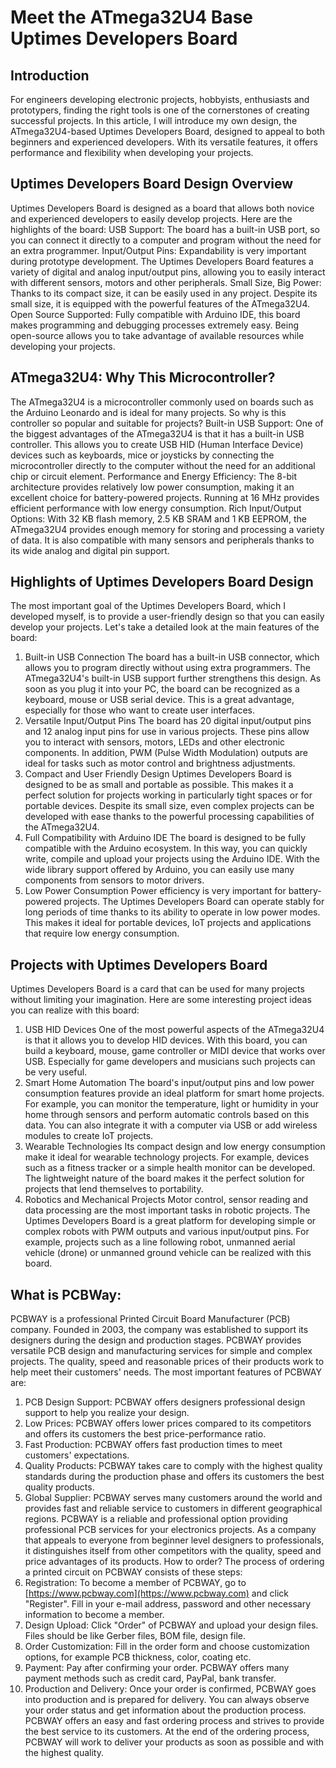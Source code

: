 # Meet the ATmega32U4 Base Uptimes Developers Board
## Introduction

For engineers developing electronic projects, hobbyists, enthusiasts and prototypers, finding the right tools is one of the cornerstones of creating successful projects. In this article, I will introduce my own design, the ATmega32U4-based Uptimes Developers Board, designed to appeal to both beginners and experienced developers. With its versatile features, it offers performance and flexibility when developing your projects.

## Uptimes Developers Board Design Overview
Uptimes Developers Board is designed as a board that allows both novice and experienced developers to easily develop projects. Here are the highlights of the board:
USB Support: The board has a built-in USB port, so you can connect it directly to a computer and program without the need for an extra programmer.
Input/Output Pins: Expandability is very important during prototype development. The Uptimes Developers Board features a variety of digital and analog input/output pins, allowing you to easily interact with different sensors, motors and other peripherals.
Small Size, Big Power: Thanks to its compact size, it can be easily used in any project. Despite its small size, it is equipped with the powerful features of the ATmega32U4.
Open Source Supported: Fully compatible with Arduino IDE, this board makes programming and debugging processes extremely easy. Being open-source allows you to take advantage of available resources while developing your projects.

## ATmega32U4: Why This Microcontroller?
The ATmega32U4 is a microcontroller commonly used on boards such as the Arduino Leonardo and is ideal for many projects. So why is this controller so popular and suitable for projects?
Built-in USB Support: One of the biggest advantages of the ATmega32U4 is that it has a built-in USB controller. This allows you to create USB HID (Human Interface Device) devices such as keyboards, mice or joysticks by connecting the microcontroller directly to the computer without the need for an additional chip or circuit element.
Performance and Energy Efficiency: The 8-bit architecture provides relatively low power consumption, making it an excellent choice for battery-powered projects. Running at 16 MHz provides efficient performance with low energy consumption.
Rich Input/Output Options: With 32 KB flash memory, 2.5 KB SRAM and 1 KB EEPROM, the ATmega32U4 provides enough memory for storing and processing a variety of data. It is also compatible with many sensors and peripherals thanks to its wide analog and digital pin support.

## Highlights of Uptimes Developers Board Design
The most important goal of the Uptimes Developers Board, which I developed myself, is to provide a user-friendly design so that you can easily develop your projects. Let's take a detailed look at the main features of the board:
1. Built-in USB Connection
The board has a built-in USB connector, which allows you to program directly without using extra programmers. The ATmega32U4's built-in USB support further strengthens this design. As soon as you plug it into your PC, the board can be recognized as a keyboard, mouse or USB serial device. This is a great advantage, especially for those who want to create user interfaces.
2. Versatile Input/Output Pins
The board has 20 digital input/output pins and 12 analog input pins for use in various projects. These pins allow you to interact with sensors, motors, LEDs and other electronic components. In addition, PWM (Pulse Width Modulation) outputs are ideal for tasks such as motor control and brightness adjustments.
3. Compact and User Friendly Design
Uptimes Developers Board is designed to be as small and portable as possible. This makes it a perfect solution for projects working in particularly tight spaces or for portable devices. Despite its small size, even complex projects can be developed with ease thanks to the powerful processing capabilities of the ATmega32U4.
4. Full Compatibility with Arduino IDE
The board is designed to be fully compatible with the Arduino ecosystem. In this way, you can quickly write, compile and upload your projects using the Arduino IDE. With the wide library support offered by Arduino, you can easily use many components from sensors to motor drivers.
5. Low Power Consumption
Power efficiency is very important for battery-powered projects. The Uptimes Developers Board can operate stably for long periods of time thanks to its ability to operate in low power modes. This makes it ideal for portable devices, IoT projects and applications that require low energy consumption.

## Projects with Uptimes Developers Board
Uptimes Developers Board is a card that can be used for many projects without limiting your imagination. Here are some interesting project ideas you can realize with this board:
1. USB HID Devices
One of the most powerful aspects of the ATmega32U4 is that it allows you to develop HID devices. With this board, you can build a keyboard, mouse, game controller or MIDI device that works over USB. Especially for game developers and musicians such projects can be very useful.
2. Smart Home Automation
The board's input/output pins and low power consumption features provide an ideal platform for smart home projects. For example, you can monitor the temperature, light or humidity in your home through sensors and perform automatic controls based on this data. You can also integrate it with a computer via USB or add wireless modules to create IoT projects.
3. Wearable Technologies
Its compact design and low energy consumption make it ideal for wearable technology projects. For example, devices such as a fitness tracker or a simple health monitor can be developed. The lightweight nature of the board makes it the perfect solution for projects that lend themselves to portability.
4. Robotics and Mechanical Projects
Motor control, sensor reading and data processing are the most important tasks in robotic projects. The Uptimes Developers Board is a great platform for developing simple or complex robots with PWM outputs and various input/output pins. For example, projects such as a line following robot, unmanned aerial vehicle (drone) or unmanned ground vehicle can be realized with this board.

## What is PCBWay:
PCBWAY is a professional Printed Circuit Board Manufacturer (PCB) company. Founded in 2003, the company was established to support its designers during the design and production stages.
PCBWAY provides versatile PCB design and manufacturing services for simple and complex projects. The quality, speed and reasonable prices of their products work to help meet their customers' needs.
The most important features of PCBWAY are:
1. PCB Design Support: PCBWAY offers designers professional design support to help you realize your design.
2. Low Prices: PCBWAY offers lower prices compared to its competitors and offers its customers the best price-performance ratio.
3. Fast Production: PCBWAY offers fast production times to meet customers' expectations.
4. Quality Products: PCBWAY takes care to comply with the highest quality standards during the production phase and offers its customers the best quality products.
5. Global Supplier: PCBWAY serves many customers around the world and provides fast and reliable service to customers in different geographical regions.
PCBWAY is a reliable and professional option providing professional PCB services for your electronics projects. As a company that appeals to everyone from beginner level designers to professionals, it distinguishes itself from other competitors with the quality, speed and price advantages of its products.
How to order?
The process of ordering a printed circuit on PCBWAY consists of these steps:
1. Registration: To become a member of PCBWAY, go to [https://www.pcbway.com](https://www.pcbway.com) and click "Register". Fill in your e-mail address, password and other necessary information to become a member.
2. Design Upload: Click "Order" of PCBWAY and upload your design files. Files should be like Gerber files, BOM file, design file.
3. Order Customization: Fill in the order form and choose customization options, for example PCB thickness, color, coating etc.
4. Payment: Pay after confirming your order. PCBWAY offers many payment methods such as credit card, PayPal, bank transfer.
5. Production and Delivery: Once your order is confirmed, PCBWAY goes into production and is prepared for delivery. You can always observe your order status and get information about the production process.
PCBWAY offers an easy and fast ordering process and strives to provide the best service to its customers. At the end of the ordering process, PCBWAY will work to deliver your products as soon as possible and with the highest quality.
